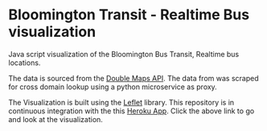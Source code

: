 # Bloomington Transit - Realtime Bus visualization

Java script visualization of the Bloomington Bus Transit, Realtime bus locations.

The data is sourced from the [Double Maps API](https://bloomington.doublemap.com/map/v2/routes). The data from was scraped for cross domain lookup using a python microservice as proxy.

The Visualization is built using the [Leflet](http://leafletjs.com/) library.
This repository is in continuous integration with the this [Heroku App](https://btmaps.herokuapp.com/). Click the above link to go and look at the visualization.
